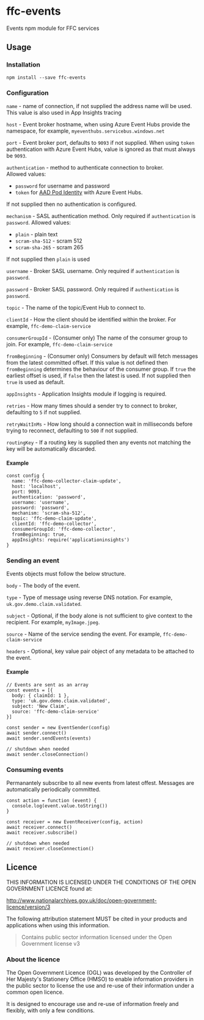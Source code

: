 # ffc-events

Events npm module for FFC services

## Usage

### Installation

```
npm install --save ffc-events
```

### Configuration

`name` - name of connection, if not supplied the address name will be used.  This value is also used in App Insights tracing

`host` - Event broker hostname, when using Azure Event Hubs provide the namespace, for example, `myeventhubs.servicebus.windows.net`

`port` - Event broker port, defaults to `9093` if not supplied.  When using `token` authentication with Azure Event Hubs, value is ignored as that must always be `9093`.

`authentication` - method to authenticate connection to broker.  
Allowed values: 
- `password` for username and password
- `token` for [AAD Pod Identity](https://github.com/Azure/aad-pod-identity) with Azure Event Hubs.  

If not supplied then no authentication is configured.

`mechanism` - SASL authentication method.  Only required if `authentication` is `password`.
Allowed values:
- `plain` - plain text
- `scram-sha-512` - scram 512
- `scram-sha-265` - scram 265

If not supplied then `plain` is used

`username` - Broker SASL username.  Only required if `authentication` is `password`.

`password` - Broker SASL password.  Only required if `authentication` is `password`.

`topic` - The name of the topic/Event Hub to connect to.

`clientId` - How the client should be identified within the broker.  For example, `ffc-demo-claim-service`

`consumerGroupId` - (Consumer only) The name of the consumer group to join.  For example, `ffc-demo-claim-service`

`fromBeginning` - (Consumer only) Consumers by default will fetch messages from the latest committed offset.  If this value is not defined then `fromBeginning` determines the behaviour of the consumer group.  If `true` the earliest offset is used, if `false` then the latest is used.  If not supplied then `true` is used as default.

`appInsights` - Application Insights module if logging is required.

`retries` - How many times should a sender try to connect to broker, defaulting to `5` if not supplied.  

`retryWaitInMs` - How long should a connection wait in milliseconds before trying to reconnect, defaulting to `500` if not supplied.

`routingKey` - If a routing key is supplied then any events not matching the key will be automatically discarded.

#### Example

```
const config {
  name: 'ffc-demo-collector-claim-update',
  host: 'localhost',
  port: 9093,
  authentication: 'password',
  username: 'username',
  password: 'password',
  mechanism: 'scram-sha-512',
  topic: 'ffc-demo-claim-update',
  clientId: 'ffc-demo-collector',
  consumerGroupId: 'ffc-demo-collector',
  fromBeginning: true,
  appInsights: require('applicationinsights')
}
```

### Sending an event

Events objects must follow the below structure.

`body` - The body of the event.

`type` - Type of message using reverse DNS notation. For example, `uk.gov.demo.claim.validated`.

`subject` - Optional, if the body alone is not sufficient to give context to the recipient.  For example, `myImage.jpeg`.

`source` - Name of the service sending the event.  For example, `ffc-demo-claim-service`

`headers` - Optional, key value pair object of any metadata to be attached to the event.


#### Example

```
// Events are sent as an array
const events = [{
  body: { claimId: 1 },
  type: 'uk.gov.demo.claim.validated',
  subject: 'New Claim',
  source: 'ffc-demo-claim-service'
}]
```
```
const sender = new EventSender(config)
await sender.connect()
await sender.sendEvents(events)

// shutdown when needed
await sender.closeConnection()
```

### Consuming events

Permanantely subscribe to all new events from latest offest.  Messages are automatically periodically committed.

```
const action = function (event) {
  console.log(event.value.toString())
}

const receiver = new EventReceiver(config, action)
await receiver.connect()
await receiver.subscribe()

// shutdown when needed
await receiver.closeConnection()
```

## Licence

THIS INFORMATION IS LICENSED UNDER THE CONDITIONS OF THE OPEN GOVERNMENT
LICENCE found at:

<http://www.nationalarchives.gov.uk/doc/open-government-licence/version/3>

The following attribution statement MUST be cited in your products and
applications when using this information.

> Contains public sector information licensed under the Open Government license
> v3

### About the licence

The Open Government Licence (OGL) was developed by the Controller of Her
Majesty's Stationery Office (HMSO) to enable information providers in the
public sector to license the use and re-use of their information under a common
open licence.

It is designed to encourage use and re-use of information freely and flexibly,
with only a few conditions.
